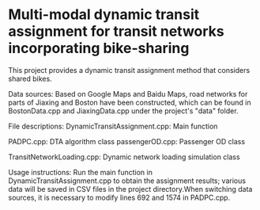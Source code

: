 # Multi-modal dynamic transit assignment for transit networks incorporating bike-sharing
This project provides a dynamic transit assignment method that considers shared bikes.

Data sources:
Based on Google Maps and Baidu Maps, road networks for parts of Jiaxing and Boston have been constructed, which can be found in BostonData.cpp and JiaxingData.cpp under the project's "data" folder.

File descriptions:
DynamicTransitAssignment.cpp: Main function

PADPC.cpp: 
DTA algorithm class
passengerOD.cpp: Passenger OD class

TransitNetworkLoading.cpp: 
Dynamic network loading simulation class

Usage instructions:
Run the main function in DynamicTransitAssignment.cpp to obtain the assignment results; 
various data will be saved in CSV files in the project directory.When switching data sources, it is necessary to modify lines 692 and 1574 in PADPC.cpp.
